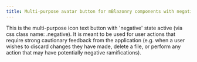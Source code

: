 ```yaml
---
title: Multi-purpose avatar button for mBlazonry components with negative state active
---
```


This is the multi-purpose icon text button with 'negative' state active (via css class name: .negative). It is meant to be used for user actions that require strong cautionary feedback from the application (e.g. when a user wishes to discard changes they have made, delete a file, or perform any action that may have potentially negative ramifications).